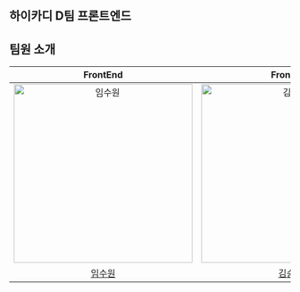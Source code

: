 <h2>하이카디 D팀 프론트엔드</h2>

## 팀원 소개

|                                           FrontEnd                                           |                                         FrontEnd                                          |            
| :------------------------------------------------------------------------------------------: | :---------------------------------------------------------------------------------------: | 
| <img src="https://avatars.githubusercontent.com/u/50680955?v=4" width=320px alt="임수원"/> | <img src="https://avatars.githubusercontent.com/u/123801984?v=4" width=320px alt="김승훈"/> | 
|                           [임수원](https://github.com/Rimoosoo)                            |                           [김승훈](https://github.com/seungzzok)                      |
